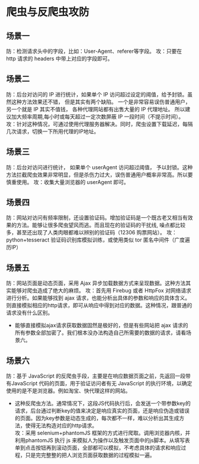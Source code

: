 # 爬虫与反爬虫攻防
## 场景一  
防：检测请求头中的字段，比如：User-Agent、referer等字段。
攻：只要在 http 请求的 headers 中带上对应的字段即可。

## 场景二  
防：后台对访问的 IP 进行统计，如果单个 IP 访问超过设定的阈值，给予封锁。虽然这种方法效果还不错， 但是其实有两个缺陷。 一个是非常容易误伤普通用户， 另一个就是 IP 其实不值钱， 各种代理网站都有出售大量的 IP 代理地址。 所以建议加大频率周期,每小时或每天超过一定次数屏蔽 IP 一段时间（不提示时间）。
攻：针对这种情况，可通过使用代理服务器解决。同时，爬虫设置下载延迟，每隔几次请求，切换一下所用代理的IP地址。

## 场景三  
防：后台对访问进行统计， 如果单个 userAgent 访问超过阈值， 予以封锁。这种方法拦截爬虫效果非常明显，但是杀伤力过大，误伤普通用户概率非常高。所以要慎重使用。
攻：收集大量浏览器的 userAgent 即可。

## 场景四  
防：网站对访问有频率限制，还设置验证码。增加验证码是一个既古老又相当有效果的方法。能够让很多爬虫望风而逃。而且现在的验证码的干扰线, 噪点都比较多，甚至还出现了人类肉眼都难以辨别的验证码（12306 购票网站）。
攻：python+tesseract 验证码识别库模拟训练，或使用类似 tor 匿名中间件（广度遍历IP）

## 场景五  
防：网站页面是动态页面，采用 Ajax 异步加载数据方式来呈现数据。这种方法其实能够对爬虫造成了绝大的麻烦。
攻：首先用 Firebug 或者 HttpFox 对网络请求进行分析。如果能够找到 ajax 请求，也能分析出具体的参数和响应的具体含义。则直接模拟相应的http请求，即可从响应中得到对应的数据。这种情况，跟普通的请求没有什么区别。
- 能够直接模拟ajax请求获取数据固然是极好的，但是有些网站把 ajax 请求的所有参数全部加密了。我们根本没办法构造自己所需要的数据的请求，请看场景六。

## 场景六  
防：基于 JavaScript 的反爬虫手段，主要是在响应数据页面之前，先返回一段带有JavaScript 代码的页面，用于验证访问者有无 JavaScript 的执行环境，以确定使用的是不是浏览器。例如淘宝、快代理这样的网站。
- 这种反爬虫方法。通常情况下，这段JS代码执行后，会发送一个带参数key的请求，后台通过判断key的值来决定是响应真实的页面，还是响应伪造或错误的页面。因为key参数是动态生成的，每次都不一样，难以分析出其生成方法，使得无法构造对应的http请求。  
攻：采用 selenium+phantomJS 框架的方式进行爬取。调用浏览器内核，并利用phantomJS 执行 js 来模拟人为操作以及触发页面中的js脚本。从填写表单到点击按钮再到滚动页面，全部都可以模拟，不考虑具体的请求和响应过程，只是完完整整的把人浏览页面获取数据的过程模拟一遍。
